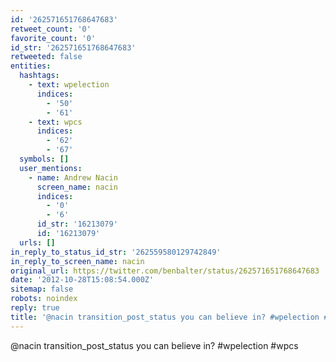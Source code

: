 ```yaml
---
id: '262571651768647683'
retweet_count: '0'
favorite_count: '0'
id_str: '262571651768647683'
retweeted: false
entities:
  hashtags:
    - text: wpelection
      indices:
        - '50'
        - '61'
    - text: wpcs
      indices:
        - '62'
        - '67'
  symbols: []
  user_mentions:
    - name: Andrew Nacin
      screen_name: nacin
      indices:
        - '0'
        - '6'
      id_str: '16213079'
      id: '16213079'
  urls: []
in_reply_to_status_id_str: '262559580129742849'
in_reply_to_screen_name: nacin
original_url: https://twitter.com/benbalter/status/262571651768647683
date: '2012-10-28T15:08:54.000Z'
sitemap: false
robots: noindex
reply: true
title: '@nacin transition_post_status you can believe in? #wpelection #wpcs'
---
```


@nacin transition_post_status you can believe in? #wpelection #wpcs